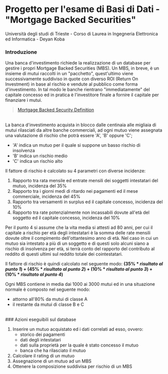 # Progetto per l'esame di Basi di Dati - "Mortgage Backed Securities"

Università degli studi di Trieste - Corso di Laurea in Ingegneria Elettronica ed Informatica - Deyan Koba
<br>
### Introduzione

Una banca d'investimento richiede la realizzazione di un database per gestire i propri Mortgage Backed Securities (MBS).
Un MBS, in breve, è un insieme di mutui raccolti in un "pacchetto", quest'ultimo viene successivamente suddiviso in quote con diverso ROI (Return On Investment) in base al rischio e vendute al pubblico come forma d'investimento. In tal modo le banche rientrano "immediatamente" del capitale concesso ed in pratica è l'investitore finale a fornire il capitale per finanziare i mutui.
<br>
> [Mortgage Backed Security Definition](https://www.investopedia.com/terms/m/mbs.asp)

<br>
La banca d'investimento acquista in blocco dalle centinaia alle migliaia di mutui rilasciati da altre banche commerciali, ad ogni mutuo viene assegnata una valutazione di rischio che potrà essere 'A', 'B' oppure 'C';

* 'A' indica un mutuo per il quale si suppone un basso rischio di insolvenza
* 'B' indica un rischio medio
* 'C' indica un rischio alto

Il fattore di rischio è calcolato su 4 parametri con diverse incidenze:

1. Rapporto tra rata mensile ed entrate mensili dei soggetti intestatari del mutuo, incidenza del 35%
2. Rapporto tra i giorni medi di ritardo nei pagamenti ed il mese commerciale, incidenza del 45%
3. Rapporto tra versamenti in surplus ed il capitale concesso, incidenza del 10%
4. Rapporto tra rate potenzialmente non incassabili dovute all'età del soggetto ed il capitale concesso, incidenza del 10%

Per il punto 4 si assume che la vita media si attesti ad 80 anni, per cui il capitale a rischio per età degli intestatari è la somma delle rate mensili dovute oltre il compimento dell'ottantesimo anno di età.
Nel caso in cui un mutuo sia intestato a più di un soggetto e di questi solo alcuni siano a rischio di insolvenza per età, si terrà conto del rapporto del contributo al reddito di questi ultimi sul reddito totale dei cointestatari.

Il fattore di rischio è quindi calcolato nel seguente modo:
**(35% \* *risultato al punto 1*) + (45% \* *risultato al punto 2*) + (10% \* *risultato al punto 3*) + (10% \* *risultato al punto 4*)**

Ogni MBS contiene in media dai 1000 ai 3000 mutui ed in una situazione normale è composto nel seguente modo:

* attorno all'80% da mutui di classe A
* il restante da mutui di classe B e C

<br>
### Azioni eseguibili sul database

1. Inserire un mutuo acquistato ed i dati correlati ad esso, ovvero:
    * storico dei pagamenti
    * dati degli intestatari
    * dati sulla proprietà per la quale è stato concesso il mutuo
    * banca che ha rilasciato il mutuo
2. Calcolare il rating di un mutuo
3. Assegnazione di un mutuo ad un MBS
4. Ottenere la composizione suddivisa per rischio di un MBS
